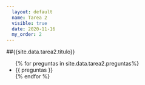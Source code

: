 ```yaml
---
  layout: default
  name: Tarea 2
  visible: true
  date: 2020-11-16
  my_order: 2
---
```


##{{site.data.tarea2.titulo}}

<ul> {% for preguntas in site.data.tarea2.preguntas%} <li>{{ preguntas }} </li> {% endfor %} </ul>